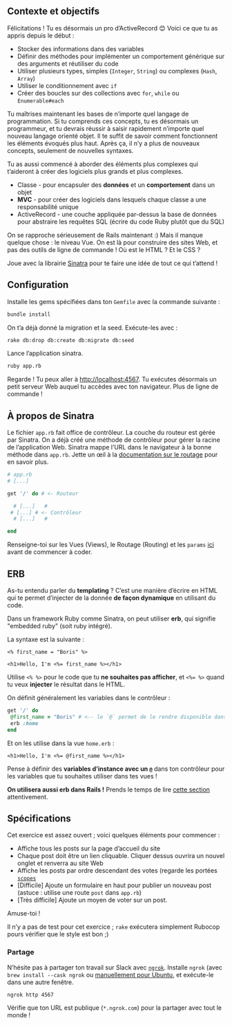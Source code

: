 ## Contexte et objectifs

Félicitations ! Tu es désormais un pro d’ActiveRecord 😊 Voici ce
que tu as appris depuis le début :

-   Stocker des informations dans des variables
-   Définir des méthodes pour implémenter un comportement générique sur
    des arguments et réutiliser du code
-   Utiliser plusieurs types, simples (`Integer`, `String`) ou complexes
    (`Hash`, `Array`)
-   Utiliser le conditionnement avec `if`
-   Créer des boucles sur des collections avec `for`, `while` ou
    `Enumerable#each`

Tu maîtrises maintenant les bases de n’importe quel langage de
programmation. Si tu comprends ces concepts, tu es désormais un
programmeur, et tu devrais réussir à saisir rapidement n’importe quel
nouveau langage orienté objet. Il te suffit de savoir comment
fonctionnent les éléments évoqués plus haut. Après ça, il n’y a plus de
nouveaux concepts, seulement de nouvelles syntaxes.

Tu as aussi commencé à aborder des éléments plus complexes qui
t’aideront à créer des logiciels plus grands et plus complexes.

-   Classe - pour encapsuler des **données** et un **comportement** dans
    un objet
-   **MVC** - pour créer des logiciels dans lesquels chaque classe a une
    responsabilité unique
-   ActiveRecord - une couche appliquée par-dessus la base de données
    pour abstraire les requêtes SQL (écrire du code Ruby plutôt que du
    SQL)

On se rapproche sérieusement de Rails maintenant :) Mais il manque
quelque chose : le niveau Vue. On est là pour construire des sites Web,
et pas des outils de ligne de commande ! Où est le HTML ? Et le CSS ?

Joue avec la librairie [Sinatra](http://www.sinatrarb.com) pour te faire
une idée de tout ce qui t’attend !

## Configuration

Installe les gems spécifiées dans ton `Gemfile` avec la commande
suivante :

```bash
bundle install
```

On t’a déjà donné la migration et la seed. Exécute-les avec :

```bash
rake db:drop db:create db:migrate db:seed
```

Lance l’application sinatra.

```bash
ruby app.rb
```

Regarde ! Tu peux aller à <http://localhost:4567>. Tu exécutes désormais
un petit serveur Web auquel tu accèdes avec ton navigateur. Plus de
ligne de commande !

## À propos de Sinatra

Le fichier `app.rb` fait office de contrôleur. La couche du routeur est
gérée par Sinatra. On a déjà créé une méthode de contrôleur pour gérer
la racine de l’application Web. Sinatra mappe l’URL dans le navigateur à
la bonne méthode dans `app.rb`. Jette un œil à la [documentation sur le
routage](http://www.sinatrarb.com/intro.html#Routes) pour en savoir
plus.

```ruby
# app.rb
# [...]

get '/' do # <- Routeur

  # [...]   #
 # [...] # <- Contrôleur
  # [...]   #

end
```

Renseigne-toi sur les Vues (Views), le Routage (Routing) et les `params`
[ici](https://github.com/lewagon/sinatra-101#views) avant de commencer à
coder.

## ERB

As-tu entendu parler du **templating** ? C’est une manière d’écrire en
HTML qui te permet d’injecter de la donnée **de façon dynamique** en
utilisant du code.

Dans un framework Ruby comme Sinatra, on peut utiliser **erb**, qui
signifie "embedded ruby" (soit ruby intégré).

La syntaxe est la suivante :

```erb
<% first_name = "Boris" %>

<h1>Hello, I'm <%= first_name %></h1>
```

Utilise `<% %>` pour le code que tu **ne souhaites pas afficher**, et
`<%= %>` quand tu veux **injecter** le résultat dans le HTML.

On définit généralement les variables dans le contrôleur :

```ruby
get '/' do
 @first_name = "Boris" # <-- le `@` permet de le rendre disponible dans la vue !
 erb :home
end
```

Et on les utilise dans la vue `home.erb` :

```erb
<h1>Hello, I'm <%= @first_name %></h1>
```

Pense à définir des **variables d’instance avec un `@`** dans ton
contrôleur pour les variables que tu souhaites utiliser dans tes vues !

**On utilisera aussi erb dans Rails !** Prends le temps de lire [cette
section](https://github.com/lewagon/sinatra-101#passing-stuff-to-the-view)
attentivement.

## Spécifications

Cet exercice est assez ouvert ; voici quelques éléments pour commencer :

-   Affiche tous les posts sur la page d’accueil du site
-   Chaque post doit être un lien cliquable. Cliquer dessus ouvrira un
    nouvel onglet et renverra au site Web
-   Affiche les posts par ordre descendant des votes (regarde les
    portées
    [`scopes`](http://guides.rubyonrails.org/active_record_querying.html#scopes)
-   [Difficile] Ajoute un formulaire en haut pour publier un nouveau
    post (astuce : utilise une route `post` dans `app.rb`)
-   [Très difficile] Ajoute un moyen de voter sur un post.

Amuse-toi !

Il n’y a pas de test pour cet exercice ; `rake` exécutera simplement
Rubocop pours vérifier que le style est bon ;)

### Partage

N’hésite pas à partager ton travail sur Slack avec
[`ngrok`](https://ngrok.com/). Installe `ngrok` (avec
`brew install --cask ngrok` ou [manuellement pour
Ubuntu](https://ngrok.com/download), et exécute-le dans une autre
fenêtre.

```bash
ngrok http 4567
```

Vérifie que ton URL est publique (`*.ngrok.com`) pour la partager avec
tout le monde !
